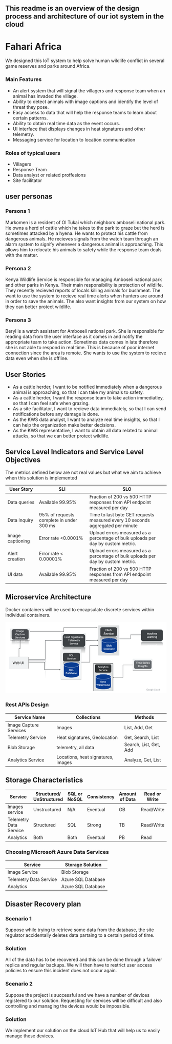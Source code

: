 ## This readme is an overview of the design process and architecture of our iot system in the cloud

# Fahari Africa
We designed this IoT system to help solve human wildlife conflict in several game reserves and parks around Africa.

### Main Features
- An alert system that will signal the villagers and response team when an animal has invaded the village.
- Ability to detect animals with image captions and identify the level of threat they pose.
- Easy access to data that will help the response teams to learn about certain patterns.
- Ability to obtain real time data as the event occurs.
- UI interface that displays changes in heat signatures and other telemetry.
- Messaging service for location to location communication

### Roles of typical users
- Villagers
- Response Team
- Data analyst or related proffesions
- Site facilitator

## user personas
### Persona 1
Murkomen is a resident of Ol Tukai which neighbors amboseli national park. He owns a herd of cattle which he takes to the park to graze but the herd is sometimes attacked by a hyena. He wants to protect his cattle from dangerous animals. He recieves signals from the watch team through an alarm system to signify whenever a dangerous animal is approaching. This allows him to relocate his animals to safety while the response team deals with the matter.

### Persona 2
Kenya Wildlife Service is responsible for managing Amboseli national park and other parks in Kenya. Their main responsibility is protection of wildlife. They recently recieved reports of locals killing animals for bushmeat. The want to use the system to recieve real time alerts when hunters are around in order to save the animals. The also want insights from our system on how they can better protect wildlife.

### Persona 3
Beryl is a watch assistant for Amboseli national park. She is responsible for reading data from the user interface as it comes in and notify the appropriate team to take action. Sometimes data comes in late therefore she is not able to respond in real time. This is because of poor internet connection since the area is remote. She wants to use the system to recieve data even when she is offline.

## User Stories

- As a cattle herder, I want to be notified immediately when a dangerous animal is approaching, so that I can take my animals to safety.
- As a cattle herder, I want the response team to take action immediatley, so that I can feel safe when grazing.
- As a site facilitator, I want to recieve data immediately, so that I can send notifications before any damage is done.
- As the KWS data analyst, I want to analyze real time insights, so that I can help the organization make better decisions.
- As the KWS representative, I want to obtain all data related to animal attacks, so that we can better protect wildlife.

## Service Level Indicators and Service Level Objectives
The metrics defined below are not real values but what we aim to achieve when this solution is implemented 

| User Story        | SLI                       |SLO                                                                                           |
| -----------       | ----------------------- |----------------------------------------------------------------------------------------------  |
| Data queries      | Available 99.95%                         |   Fraction of 200 vs 500 HTTP responses from API endpoint measured per day    |
| Data Inquiry      | 95% of requests complete in under 300 ms |Time to last byte GET requests measured every 10 seconds aggregated per minute|
| Image captioning  | Error rate <0.0001% | Upload errors measured as a percentage of bulk uploads per day by custom metric. |
| Alert creation    | Error rate < 0.00001% | Upload errors measured as a percentage of bulk uploads per day by custom metric.|
| UI data           | Available 99.95%     |  Fraction of 200 vs 500 HTTP responses from API endpoint measured per day |


## Microservice Architecture
Docker containers will be used to encapsulate discrete services within individual containers.

![image info](/images/Miro.PNG)

### Rest APIs Design
|Service Name |  Collections | Methods   |
|-------------|--------------|-----------|
|Image Capture Services | Images | List, Add, Get |
|Telemetry Service | Heat signatures, Geolocation | Get, Search, List |
|Blob Storage | telemetry, all data | Search, List, Get, Add |
|Analytics Service | Locations, heat signatures, images | Analyze, Get, List|
## Storage Characteristics
| Service | Structured/ UnStructured| SQL or NoSQL | Consistency | Amount of Data | Read or Write|
|---------|-------------------------|--------------|-------------|----------------|------------|
|Images service| Unstructured |          N/A       | Eventual    | GB             | Read/Write |
|Telemetry Data Service  |  Structured |   SQL  | Strong | TB | Read/Write|
|Analytics |  Both | Both | Eventual |  PB | Read|


### Choosing Microsoft Azure Data Services
| Service           | Storage Solution    |
|-------------------|---------------------|
|Image Service      | Blob Storage        |
|Telemetry Data Service |  Azure SQL Database |
|Analytics              |  Azure SQL Database   |   

## Disaster Recovery plan
### Scenario 1
Suppose while trying to retrieve some data from the database, the site regulator accidentally deletes data partaing to a certain period of time.
### Solution 
All of the data has to be recovered and this can be done through a failover replica and regular backups. We will then have to restrict user access policies to ensure this incident does not occur again.

### Scenario 2
Suppose the project is successful and we have a number of devices registered to our solution. Requesting for services will be difficult and also controlling and managing the devices would be impossible.
### Solution 
We implement our solution on the cloud IoT Hub that will help us to easily manage these devices.

